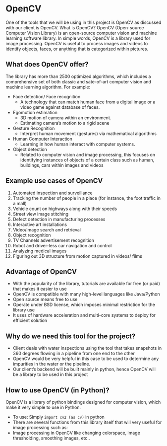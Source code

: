 # OpenCV
One of the tools that we will be using in this project is OpenCV as discussed with our client is OpenCV. 
What is OpenCV?
OpenCV (Open-source Computer Vision Library) is an open-source computer vision and machine learning software library. In simple words, OpenCV is a library used for image processing. 
OpenCV is useful to process images and videos to identify objects, faces, or anything that is categorized within pictures.

## What does OpenCV offer?
The library has more than 2500 optimized algorithms, which includes a comprehensive set of both classic and sate-of-art computer vision and machine learning algorithm. For example:
- Face detection/ Face recognition
	- A technology that can match human face from a digital image or a video game against database of faces.
- Egomotion estimation
	- 3D motion of camera within an environment. 
	- Estimating camera’s motion to a rigid scene
- Gesture Recognition
	- Interpret human movement (gestures) via mathematical algorithms
- Human Computer Interaction
	- Learning in how human interact with computer systems.
- Object detection
	- Related to computer vision and image processing, this focuses on identifying instances of objects of a certain class such as human, buildings, cars within images and videos

## Example use cases of OpenCV
1. Automated inspection and surveillance
2. Tracking the number of people in a place (for instance, the foot traffic in a mall)
3. Vehicle count on highways along with their speeds
4. Street view image stitching
5. Defect detection in manufacturing processes
6. Interactive art installations
7. Video/image search and retrieval
8. Object recognition
9. TV Channels advertisement recognition
10. Robot and driver-less car navigation and control
11. Analyzing medical images
12. Figuring out 3D structure from motion captured in videos/ films  

## Advantage of OpenCV
- With the popularity of the library, tutorials are available for free (or paid) that makes it easier to use
- OpenCV is compatible with many high-level languages like Java/Python
- Open source means free to use
- Operate under BSD license, which imposes minimal restriction for the library use
- It uses of hardware acceleration and multi-core systems to deploy for efficient solution

## Why do we need this tool for the project?
- Client deals with water inspections using the tool that takes snapshots in 360 degrees flowing in a pipeline from one end to the other
- OpenCV would be very helpful in this case to be used to determine any impurities in the water or the pipeline.
- Our client’s backend will be built mainly in python, hence OpenCV will be a library to be used in this project

## How to use OpenCV (in Python)?
OpenCV is a library of python bindings designed for computer vision, which make it very simple to use in Python.
- To use: Simply `import cv2 (as cv)` in python
- There are several functions from this library itself that will very useful for image processing such as:
- Image processing in OpenCV like changing colorspace, image thresholding, smoothing images, etc..